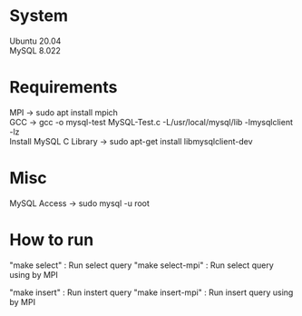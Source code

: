 # System
Ubuntu 20.04  
MySQL 8.022  
  
# Requirements  
MPI -> sudo apt install mpich  
GCC -> gcc -o mysql-test MySQL-Test.c -L/usr/local/mysql/lib -lmysqlclient -lz  
Install MySQL C Library -> sudo apt-get install libmysqlclient-dev  
  
# Misc  
MySQL Access -> sudo mysql -u root  


# How to run
"make select" : Run select query
"make select-mpi" : Run select query using by MPI 

"make insert" : Run instert query
"make insert-mpi" : Run insert query using by MPI
